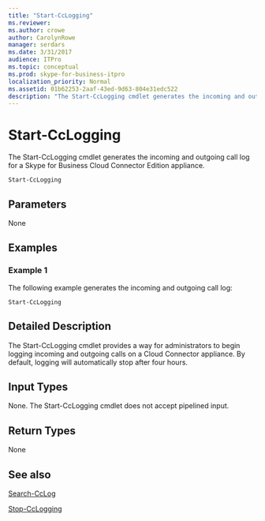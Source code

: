 ```yaml
---
title: "Start-CcLogging"
ms.reviewer: 
ms.author: crowe
author: CarolynRowe
manager: serdars
ms.date: 3/31/2017
audience: ITPro
ms.topic: conceptual
ms.prod: skype-for-business-itpro
localization_priority: Normal
ms.assetid: 01b62253-2aaf-43ed-9d63-804e31edc522
description: "The Start-CcLogging cmdlet generates the incoming and outgoing call log for a Skype for Business Cloud Connector Edition appliance."
---
```


# Start-CcLogging
 
The Start-CcLogging cmdlet generates the incoming and outgoing call log for a Skype for Business Cloud Connector Edition appliance. 
  
```
Start-CcLogging
```

## Parameters

None
  
## Examples
<a name="Examples"> </a>

### Example 1

The following example generates the incoming and outgoing call log:
  
```
Start-CcLogging
```

## Detailed Description
<a name="DetailedDescription"> </a>

The Start-CcLogging cmdlet provides a way for administrators to begin logging incoming and outgoing calls on a Cloud Connector appliance. By default, logging will automatically stop after four hours.
  
## Input Types
<a name="InputTypes"> </a>

None. The Start-CcLogging cmdlet does not accept pipelined input.
  
## Return Types
<a name="ReturnTypes"> </a>

None
  
## See also
<a name="ReturnTypes"> </a>

[Search-CcLog](search-cclog.md)
  
[Stop-CcLogging](stop-cclogging.md)
  

